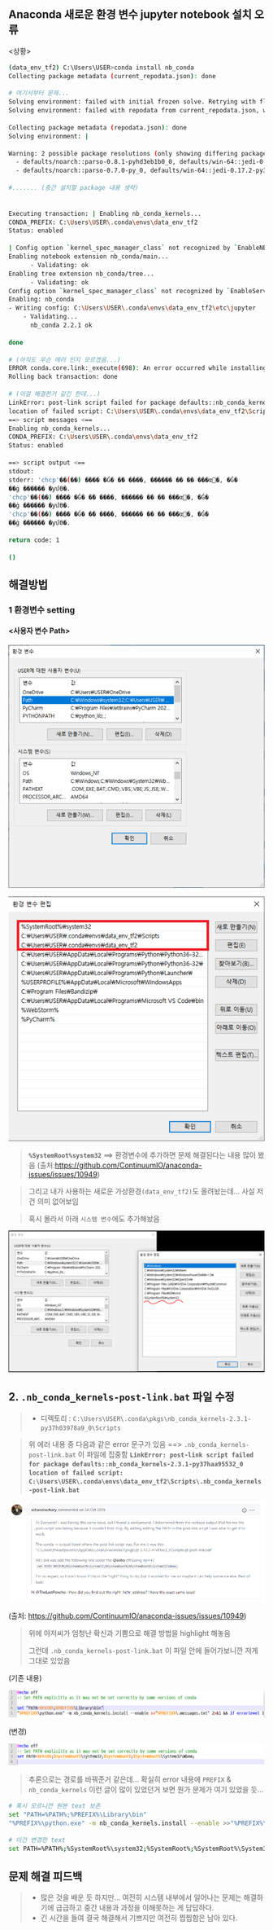 ## Anaconda 새로운 환경 변수 jupyter notebook 설치 오류

<상황>

```bash
(data_env_tf2) C:\Users\USER>conda install nb_conda
Collecting package metadata (current_repodata.json): done

# 여기서부터 문제...
Solving environment: failed with initial frozen solve. Retrying with flexible solve.
Solving environment: failed with repodata from current_repodata.json, will retry with next repodata source.

Collecting package metadata (repodata.json): done
Solving environment: |

Warning: 2 possible package resolutions (only showing differing packages):
  - defaults/noarch::parso-0.8.1-pyhd3eb1b0_0, defaults/win-64::jedi-0.17.0-py37_0
  - defaults/noarch::parso-0.7.0-py_0, defaults/win-64::jedi-0.17.2-py37haa95532done

#....... (중간 설치할 package 내용 생략)


Executing transaction: | Enabling nb_conda_kernels...
CONDA_PREFIX: C:\Users\USER\.conda\envs\data_env_tf2
Status: enabled

| Config option `kernel_spec_manager_class` not recognized by `EnableNBExtensionApp`.
Enabling notebook extension nb_conda/main...
      - Validating: ok
Enabling tree extension nb_conda/tree...
      - Validating: ok
Config option `kernel_spec_manager_class` not recognized by `EnableServerExtensionApp`.
Enabling: nb_conda
- Writing config: C:\Users\USER\.conda\envs\data_env_tf2\etc\jupyter
    - Validating...
      nb_conda 2.2.1 ok

done

# (아직도 무슨 에러 인지 모르겠음...)
ERROR conda.core.link:_execute(698): An error occurred while installing package 'defaults::nb_conda_kernels-2.3.1-py37haa95532_0'.
Rolling back transaction: done

# (이걸 해결한거 같긴 한데...)
LinkError: post-link script failed for package defaults::nb_conda_kernels-2.3.1-py37haa95532_0
location of failed script: C:\Users\USER\.conda\envs\data_env_tf2\Scripts\.nb_conda_kernels-post-link.bat
==> script messages <==
Enabling nb_conda_kernels...
CONDA_PREFIX: C:\Users\USER\.conda\envs\data_env_tf2
Status: enabled

==> script output <==
stdout:
stderr: 'chcp'��(��) ���� �Ǵ� �ܺ� ����, ������ �� �ִ� ���α׷�, �Ǵ�
��ġ ������ �ƴմϴ�.
'chcp'��(��) ���� �Ǵ� �ܺ� ����, ������ �� �ִ� ���α׷�, �Ǵ�
��ġ ������ �ƴմϴ�.
'chcp'��(��) ���� �Ǵ� �ܺ� ����, ������ �� �ִ� ���α׷�, �Ǵ�
��ġ ������ �ƴմϴ�.

return code: 1

()
```



## 해결방법

### 1 환경변수 setting

#### <사용자 변수 Path>

![image-20210311203022645](md-images/image-20210311203022645.png)

![image-20210311203156034](md-images/image-20210311203156034.png)

> **`%SystemRoot%system32`** ==> 환경변수에 추가하면 문제 해결된다는 내용 많이 봤음
> (출처:https://github.com/ContinuumIO/anaconda-issues/issues/10949)

> 그리고 내가 사용하는 새로운 가상환경`(data_env_tf2)`도 올려놨는데... 사실 저건 의미 없어보임

> 혹시 몰라서 아래 `시스템 변수`에도 추가해놨음

![image-20210311203556027](md-images/image-20210311203556027.png)



## 2. `.nb_conda_kernels-post-link.bat` 파일 수정

> - 디렉토리 : `C:\Users\USER\.conda\pkgs\nb_conda_kernels-2.3.1-py37h03978a9_0\Scripts`

> 위 에러 내용 중 다음과 같은 error 문구가 있음 ==> `.nb_conda_kernels-post-link.bat` 이 파일에 집중함
> **`LinkError: post-link script failed for package defaults::nb_conda_kernels-2.3.1-py37haa95532_0
> location of failed script: C:\Users\USER\.conda\envs\data_env_tf2\Scripts\.nb_conda_kernels-post-link.bat`**

![image-20210311204258185](md-images/image-20210311204258185.png)

(출처: https://github.com/ContinuumIO/anaconda-issues/issues/10949)

> 위에 아저씨가 엄청난 확신과 기쁨으로 해결 방법을 highlight 해놓음
>
> 그런데 `.nb_conda_kernels-post-link.bat` 이 파일 안에 들어가보니깐 저게 그대로 있었음



(기존 내용)

![image-20210311204525529](md-images/image-20210311204525529.png)



(변경)

![image-20210311204559022](md-images/image-20210311204559022.png)



> 추론으로는 경로를 바꿔준거 같은데... 확실히 error 내용에 `PREFIX` & `nb_conda_kernels` 이런 글이 많이 있었던거 보면 뭔가 문제가 여기 있었을 듯...



```bash
# 혹시 모르니깐 원본 text 보존
set "PATH=%PATH%;%PREFIX%\Library\bin"
"%PREFIX%\python.exe" -m nb_conda_kernels.install --enable >>"%PREFIX%\.messages.txt" 2>&1 && if errorlevel 1 exit 1

# 이건 변경한 text
set PATH=%PATH%;%SystemRoot%\system32;%SystemRoot%;%SystemRoot%\System32\Wbem;
```



## 문제 해결 피드백

> - 많은 것을 배운 듯 하지만... 여전히 시스템 내부에서 일어나는 문제는 해결하기에 급급하고 중간 내용과 과정을 이해못하는 게 답답하다.
> - 긴 시간을 들여 결국 해결해서 기쁘지만 여전히 찝찝함은 남아 있다.

